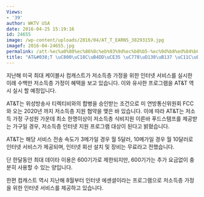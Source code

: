 ```yaml
---
Views:
- '39'
author: WKTV USA
date: 2016-04-25 15:19:16
id: 24655
image: /wp-content/uploads/2016/04/AT_T_EARNS_38293159.jpg
imagef: 2016-04-24655.jpg
permalink: /att-%ec%a0%80%ec%86%8c%eb%93%9d%ec%b8%b5-%ec%9d%b8%ed%84%b0%eb%84%b7-%ec%84%9c%eb%b9%84%ec%8a%a4/
title: "AT&#038;T \uC800\uC18C\uB4DD\uCE35 \uC778\uD130\uB137 \uC11C\uBE44\uC2A4"
---
```


지난해 미국 최대 케이블사 컴캐스트가 저소득층 가정을 위한 인터넷 서비스를 실시한 이례 수백만 저소득층 가정이 혜택을 보고 있습니다. 이와 유사한 프로그램을 AT&T 역시 실시 할 예정입니다.

AT&T는 위성방송사 티렉티비와의 합병을 승인받는 조건으로 미 연방통신위원회 FCC와 오는 2020년 까지 저소득층 지원 협약을 맺은 바 있습니다. 이에 따라 AT&T는 저소득 가정 구성원 가운데 최소 한명이상이 저소득층 식비지원 이른바 푸드스탬프를 제공받는 가구일 경우, 저소득층 인터넷 지원 프로그램 대상이 된다고 밝혔습니다.

AT&T는 해당 서비스 전송 속도가 3메가일 경우 월 5달러, 10메가일 경우 월 10달러로 인터넷 서비스가 제공되며, 인터넷 회선 설치 및 장비는 무료라고 전했습니다.

단 한달동안 최대 데이타 이용은 600기가로 제한되지만, 600기가는 추가 요금없이 충분히 사용할 수 있는 양입니다.

한편 컴캐스트 역시 지난해 8월부터 인터넷 에센셜이라는 프로그램으로 저소득층 가정을 위한 인터넷 서비스를 제공하고 있습니다.

&nbsp;

&nbsp;

&nbsp;